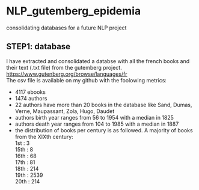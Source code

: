# NLP_gutemberg_epidemia
consolidating databases for a future NLP project

## STEP1: database
I have extracted and consolidated a databse with all the french books and their text (.txt file) from the gutemberg project.  
https://www.gutenberg.org/browse/languages/fr  
The csv file is available on my github with the foolowing metrics:  
- 4117 ebooks
- 1474 authors
- 22 authors have more than 20 books in the database like Sand, Dumas, Verne, Maupassant, Zola, Hugo, Daudet
- authors birth year ranges from 56 to 1954 with a median in 1825
- authors death year ranges from 104 to 1985 with a median in 1887
- the distribution of books per century is as followed. A majority of books from the XIXth century:  
    1st  :      3  
    15th :      8  
    16th :     68  
    17th :     81  
    18th :    214  
    19th :   2539  
    20th :    214 
